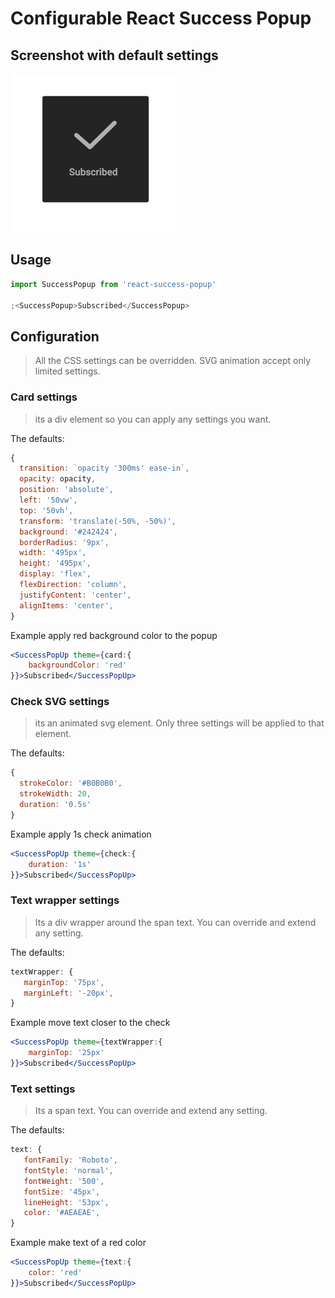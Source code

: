 # Configurable React Success Popup

## Screenshot with default settings

![alt screenshot](./success-popup-small.png)

## Usage

```jsx
import SuccessPopup from 'react-success-popup'

;<SuccessPopup>Subscribed</SuccessPopup>
```

## Configuration

> All the CSS settings can be overridden. SVG animation accept only limited
> settings.

### Card settings

> its a div element so you can apply any settings you want.

The defaults:

```js
{
  transition: `opacity '300ms' ease-in`,
  opacity: opacity,
  position: 'absolute',
  left: '50vw',
  top: '50vh',
  transform: 'translate(-50%, -50%)',
  background: '#242424',
  borderRadius: '9px',
  width: '495px',
  height: '495px',
  display: 'flex',
  flexDirection: 'column',
  justifyContent: 'center',
  alignItems: 'center',
}
```

Example apply red background color to the popup

```jsx
<SuccessPopUp theme={card:{
    backgroundColor: 'red'
}}>Subscribed</SuccessPopUp>
```

### Check SVG settings

> its an animated svg element. Only three settings will be applied to that
> element.

The defaults:

```js
{
  strokeColor: '#B0B0B0',
  strokeWidth: 20,
  duration: '0.5s'
}
```

Example apply 1s check animation

```jsx
<SuccessPopUp theme={check:{
    duration: '1s'
}}>Subscribed</SuccessPopUp>
```

### Text wrapper settings

> Its a div wrapper around the span text. You can override and extend any
> setting.

The defaults:

```js
textWrapper: {
   marginTop: '75px',
   marginLeft: '-20px',
}
```

Example move text closer to the check

```jsx
<SuccessPopUp theme={textWrapper:{
    marginTop: '25px'
}}>Subscribed</SuccessPopUp>
```

### Text settings

> Its a span text. You can override and extend any setting.

The defaults:

```js
text: {
   fontFamily: 'Roboto',
   fontStyle: 'normal',
   fontWeight: '500',
   fontSize: '45px',
   lineHeight: '53px',
   color: '#AEAEAE',
}
```

Example make text of a red color

```jsx
<SuccessPopUp theme={text:{
    color: 'red'
}}>Subscribed</SuccessPopUp>
```
